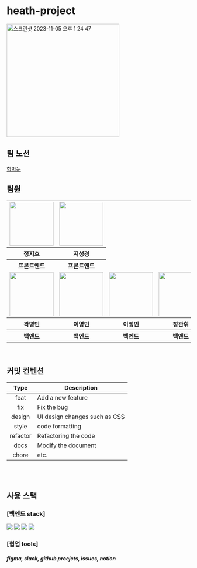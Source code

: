 # heath-project

<img width="308" alt="스크린샷 2023-11-05 오후 1 24 47" src="https://github.com/FluffySnowTeam/heath-project/assets/123868471/9a259ea5-fc7b-42bc-83d9-9ffdae06adeb">

<br>
<h2>팀 노션</h2>
<a href="https://www.notion.so/jyovelop/f836f24502334367b28580b02f94fc87">함박눈</a>

<br>
<h2>팀원</h2>

<table>
  <tr>
    <td>
      <a href="https://github.com/stop0ho">
        <img src="https://avatars.githubusercontent.com/u/68852637?v=4" width="120px" height="120px"/>
      </a>  
    </td>
     <td>
      <a href="https://github.com/zivivle">
        <img src="https://avatars.githubusercontent.com/u/123868471?v=4" width="120px" height="120px"/>
      </a>  
    </td>
     
  </tr>
  <tr>
    <th>
      정지호
    </th>
    <th>
      지성경
    </th>
  </tr>
  <tr>
    <th>
       프론트엔드
    </th>
    <th>
       프론트엔드
    </th>
  </tr>
  
  <tr>
    <td>
      <a href="https://github.com/byeongmin-kwak">
        <img src="https://avatars.githubusercontent.com/u/71933999?v=4" width="120px" height="120px"/>
      </a>  
    </td>
     <td>
      <a href="https://github.com/youngandmini">
        <img src="https://avatars.githubusercontent.com/u/80088671?v=4" width="120px" height="120px"/>
      </a>  
    </td>
    <td>
      <a href="https://github.com/jungbin97">
        <img src="https://avatars.githubusercontent.com/u/57621519?v=4" width="120px" height="120px"/>
      </a>  
    </td>
     <td>
      <a href="https://github.com/GwanHwi1">
        <img src="https://avatars.githubusercontent.com/u/113085123?v=4" width="120px" height="120px"/>
      </a>  
    </td>
     
  </tr>
  <tr>
    <th>
      곽병민
    </th>
    <th>
      이영민
    </th>
    <th>
      이정빈
    </th>
    <th>
      정관휘
    </th>
  </tr>
  <tr>
    <th>
       백엔드
    </th>
    <th>
       백엔드
    </th>
    <th>
       백엔드
    </th>
    <th>
       백엔드
    </th>
  </tr>
</table>

<br>

<h2>커밋 컨벤션</h2>

|   Type   | Description                   |
| :------: | ----------------------------- |
|   feat   | Add a new feature             |
|   fix    | Fix the bug                   |
|  design  | UI design changes such as CSS |
|  style   | code formatting               |
| refactor | Refactoring the code          |
|   docs   | Modify the document           |
|  chore   | etc.                          |

<br>

<br>

<h2>사용 스택</h2>
<h3>[백엔드 stack]</h3>
<img src="https://img.shields.io/badge/Java-ED8B00?style=for-the-badge&logo=openjdk&logoColor=white"/> <img src="https://img.shields.io/badge/spring-6DB33F?style=for-the-badge&logo=spring&logoColor=white"/> <img src="https://img.shields.io/badge/springboot-6DB33F?style=for-the-badge&logo=springboot&logoColor=white"/> <img src="https://img.shields.io/badge/mysql-4479A1?style=for-the-badge&logo=mysql&logoColor=white"/>

<h3>[협업 tools]</h3>
<h5>figma, slack, github proejcts, issues, notion</h5>
